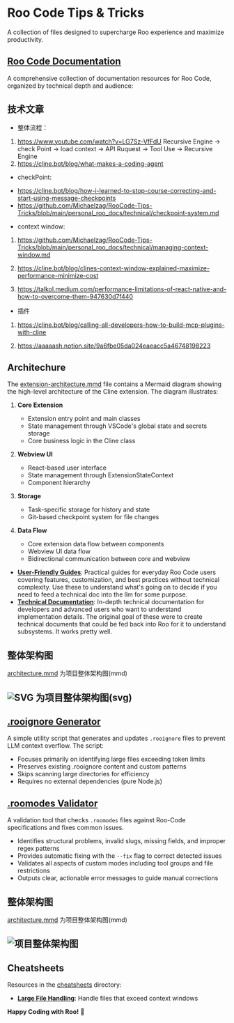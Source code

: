 # Roo Code Tips & Tricks

A collection of files designed to supercharge Roo experience and maximize productivity.

## [Roo Code Documentation](personal_roo_docs/)
A comprehensive collection of documentation resources for Roo Code, organized by technical depth and audience:

## 技术文章

* 整体流程：
1. https://www.youtube.com/watch?v=LG7Sz-VfFdU
Recursive Engine -> check Point -> load context -> API Ruquest -> Tool Use -> Recursive Engine
2. https://cline.bot/blog/what-makes-a-coding-agent

* checkPoint:
- https://cline.bot/blog/how-i-learned-to-stop-course-correcting-and-start-using-message-checkpoints
- https://github.com/Michaelzag/RooCode-Tips-Tricks/blob/main/personal_roo_docs/technical/checkpoint-system.md

* context window:
1. https://github.com/Michaelzag/RooCode-Tips-Tricks/blob/main/personal_roo_docs/technical/managing-context-window.md

2. https://cline.bot/blog/clines-context-window-explained-maximize-performance-minimize-cost

3. https://talkol.medium.com/performance-limitations-of-react-native-and-how-to-overcome-them-947630d7f440

* 插件
1. https://cline.bot/blog/calling-all-developers-how-to-build-mcp-plugins-with-cline

2. https://aaaaash.notion.site/9a6fbe05da024eaeacc5a46748198223



## Architechure

The [extension-architecture.mmd](./extension-architecture.mmd) file contains a Mermaid diagram showing the high-level architecture of the Cline extension. The diagram illustrates:

1. **Core Extension**
   - Extension entry point and main classes
   - State management through VSCode's global state and secrets storage
   - Core business logic in the Cline class

2. **Webview UI**
   - React-based user interface
   - State management through ExtensionStateContext
   - Component hierarchy

3. **Storage**
   - Task-specific storage for history and state
   - Git-based checkpoint system for file changes

4. **Data Flow**
   - Core extension data flow between components
   - Webview UI data flow
   - Bidirectional communication between core and webview

- **[User-Friendly Guides](personal_roo_docs/normal/)**: Practical guides for everyday Roo Code users covering features, customization, and best practices without technical complexity. Use these to understand what's going on to decide if you need to feed a technical doc into the llm for some purpose.
- **[Technical Documentation](personal_roo_docs/technical/)**: In-depth technical documentation for developers and advanced users who want to understand implementation details. The original goal of these were to create technical documents that could be fed back into Roo for it to understand subsystems. It works pretty well.

## 整体架构图

[architecture.mmd](./architecture.mmd) 为项目整体架构图(mmd)

## ![SVG](./architecture.svg) 为项目整体架构图(svg)


## [.rooignore  Generator](roo-ignore/README.md)
A simple utility script that generates and updates `.rooignore` files to prevent LLM context overflow. The script:

- Focuses primarily on identifying large files exceeding token limits
- Preserves existing .rooignore content and custom patterns
- Skips scanning large directories for efficiency
- Requires no external dependencies (pure Node.js)

## [.roomodes Validator](roomodes-validator/README.md)
A validation tool that checks `.roomodes` files against Roo-Code specifications and fixes common issues.

- Identifies structural problems, invalid slugs, missing fields, and improper regex patterns
- Provides automatic fixing with the `--fix` flag to correct detected issues
- Validates all aspects of custom modes including tool groups and file restrictions
- Outputs clear, actionable error messages to guide manual corrections

## 整体架构图

[architecture.mmd](./architecture.mmd) 为项目整体架构图(mmd)

## ![项目整体架构图](./architecture.svg) 


## Cheatsheets

Resources in the [cheatsheets](cheatsheets/) directory:
- **[Large File Handling](cheatsheets/llm-large-file-cheatsheet.md)**: Handle files that exceed context windows


**Happy Coding with Roo!** 🐨

